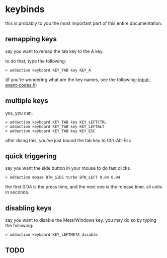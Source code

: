 # keybinds

this is probably to you the most important part of this entire documentation.

## remapping keys

say you want to remap the tab key to the A key.

to do that, type the following:

```
> addaction keyboard KEY_TAB key KEY_A
```

(if you're wondering what are the key names, see the following: [input-event-codes.h](https://github.com/torvalds/linux/blob/master/include/uapi/linux/input-event-codes.h))

## multiple keys

yes, you can.

```
> addaction keyboard KEY_TAB key KEY_LEFTCTRL
> addaction keyboard KEY_TAB key KEY_LEFTALT
> addaction keyboard KEY_TAB key KEY_ESC
```

after doing this, you've just bound the tab key to Ctrl-Alt-Esc

## quick triggering

say you want the side button in your mouse to do fast clicks.

```
> addaction mouse BTN_SIDE turbo BTN_LEFT 0.04 0.04
```

the first 0.04 is the press time, and the next one is the release time.
all units in seconds.

## disabling keys

say you want to disable the Meta/Windows key. you may do so by typing the following:

```
> addaction keyboard KEY_LEFTMETA disable
```

## TODO
